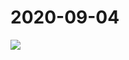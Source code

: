 # 2020-09-04

<image-container>
  <img preview="0" src="http://wangleant.com/turtle-source/IMG_20200904_220721.jpg"/>
</image-container>